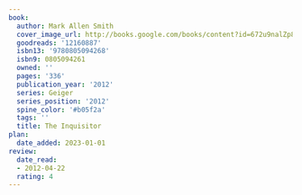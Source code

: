 ```yaml
---
book:
  author: Mark Allen Smith
  cover_image_url: http://books.google.com/books/content?id=672u9nalZp8C&printsec=frontcover&img=1&zoom=1&edge=curl&source=gbs_api
  goodreads: '12160887'
  isbn13: '9780805094268'
  isbn9: 0805094261
  owned: ''
  pages: '336'
  publication_year: '2012'
  series: Geiger
  series_position: '2012'
  spine_color: '#b05f2a'
  tags: ''
  title: The Inquisitor
plan:
  date_added: 2023-01-01
review:
  date_read:
  - 2012-04-22
  rating: 4
---
```

